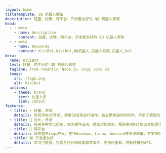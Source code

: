 ```yaml
---
layout: home
titleTemplate: QQ 机器人框架
description: 轻量、优雅、跨平台、开发者友好的 QQ 机器人框架
head:
  - - meta
    - name: description
      content: 轻量、优雅、跨平台、开发者友好的 QQ 机器人框架
  - - meta
    - name: keywords
      content: KiviBot,Kivibot,QQ机器人,机器人框架,机器人,bot
hero:
  name: KiviBot
  text: 轻量、跨平台的 QQ 机器人框架
  tagline: From romantic：Node.js、icqq、oicq v2
  image:
    src: /logo.png
    alt: KiviBot
  actions:
    - theme: brand
      text: 快速上手
      link: /about
features:
  - title: ⚡️ 轻量、高效
    details: 告别传统UI界面，使用QQ消息进行操作。省去繁琐操作的同时，带来了极致的用户体验。
  - title: 🔸 优化、开源
    details: 采用多种优化机制，减少硬件占用，提高功能效率。框架使用MIT协议开放源代码，保证其安全性。
  - title: 🔸 跨平台
    details: 框架基于icqq开发，支持Windows，Linux，Android等系统部署，并支持QQ多协议登录。
  - title: 🛠️ 开发者友好
    details: 学习门槛低，只需几行代码就能编写插件，支持热重载，拥有便携的API。
---
```

